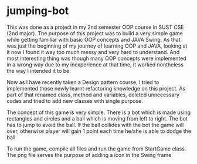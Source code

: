 # jumping-bot
<p>This was done as a project in my 2nd semester OOP course in SUST CSE (2nd major). The purpose of this project was to build a very simple game while getting familiar with basic OOP concepts and JAVA Swing. As that was just the beginning of my journey of learning OOP and JAVA, looking at it now I found it way too much messy and very hard to understand. And most interesting thing was though many OOP concepts were implemented in a wrong way due to my inexperience at that time, it worked nontheless the way I intended it to be.</p>

<p>Now as I have recently taken a Design pattern course, I tried to implemented those newly learnt refactoring knowledge on this project. As part of that renamed class, method and variables, deleted unnecessary codes and tried to add new classes with single purpose.</p>

<p>The concept of this game is very simple. There is a bot which is made using rectangles and circles and a ball which is moving from left to right. The bot has to jump to avoid the ball. If the ball collides with the bot the game will over, otherwise player will gain 1 point each time he/she is able to dodge the ball</p>

<p>To run the game, compile all files and run the game from StartGame class. The png file serves the purpose of adding a icon in the Swing frame</p>
